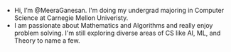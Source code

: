 - Hi, I’m @MeeraGanesan. I'm doing my undergrad majoring in Computer Science at Carnegie Mellon Univeristy.
- I am passionate about Mathematics and Algorithms and really enjoy problem solving. I'm still exploring diverse areas of CS like AI, ML, and Theory to name a few.


<!---
MeeraGanesan/MeeraGanesan is a ✨ special ✨ repository because its `README.md` (this file) appears on your GitHub profile.
You can click the Preview link to take a look at your changes.
--->
